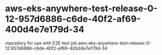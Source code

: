 # aws-eks-anywhere-test-release-0-12-957d6886-c6de-40f2-af69-400d4e7e179d-34
repository for use with E2E test job aws-eks-anywhere-test-release-0-12:957d6886-c6de-40f2-af69-400d4e7e179d-34
